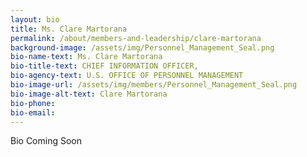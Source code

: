 ```yaml
---
layout: bio
title: Ms. Clare Martorana
permalink: /about/members-and-leadership/clare-martorana
background-image: /assets/img/Personnel_Management_Seal.png
bio-name-text: Ms. Clare Martorana
bio-title-text: CHIEF INFORMATION OFFICER,
bio-agency-text: U.S. OFFICE OF PERSONNEL MANAGEMENT
bio-image-url: /assets/img/members/Personnel_Management_Seal.png
bio-image-alt-text: Clare Martorana
bio-phone:
bio-email:
---
```


Bio Coming Soon
